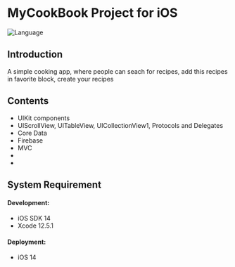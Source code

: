 # MyCookBook Project for iOS
<img src="https://camo.githubusercontent.com/467ed139385667771e9fe3da0e60ece0d4ec64128a76e8a515e57aecfddf765e/68747470733a2f2f696d672e736869656c64732e696f2f62616467652f73776966742d352d627269676874677265656e2e7376673f7374796c653d666c6174" alt="Language" data-canonical-src="https://img.shields.io/badge/swift-5-brightgreen.svg?style=flat" style="max-width: 100%;">

<h2>Introduction</h2>
<p>A simple cooking app, where people can seach for recipes, add this recipes in favorite block, create your recipes</p>
<h2>Contents</h2>
<ul>
  <li>UIKit components</li>
  <li>UIScrollView, UITableView, UICollectionView1, Protocols and Delegates</li>
  <li>Core Data</li>
  <li>Firebase</li>
  <li>MVC</li>
  <li></li>
  <li></li>
</ul>

<h2>System Requirement</h2>
<h4>Development:</h4>
<ul>
  <li>iOS SDK 14</li>
  <li>Xcode 12.5.1</li>
</ul>
<h4>Deployment:</h4>
<ul>
  <li>iOS 14</li>
</ul>
